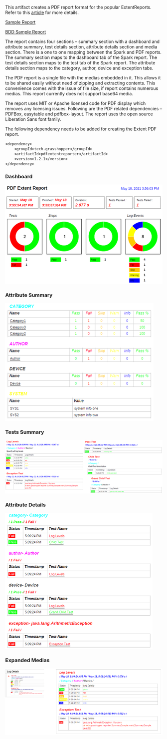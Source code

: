 This artifact creates a PDF report format for the popular ExtentReports. Refer to this [article](https://ghchirp.tech/2555/) for more details.

[Sample Report](https://github.com/grasshopper7/pdfextentreporter/blob/master/pdfextentreporter/sample/TESTSimplePDFReport.pdf)

[BDD Sample Report](https://github.com/grasshopper7/pdfextentreporter/blob/master/pdfextentreporter/sample/BDDPDFReport.pdf)

The report contains four sections – summary section with a dashboard and attribute summary, test details section, attribute details section and media section. There is a one to one mapping between the Spark and PDF reports. The summary section maps to the dashboard tab of the Spark report. The test details section maps to the test tab of the Spark report. The attribute details section maps to the category, author, device and exception tabs.

The PDF report is a single file with the medias embedded in it. This allows it to be shared easily without need of zipping and extracting contents. This convenience comes with the issue of file size, if report contains numerous medias. This report currently does not support base64 media.

The report uses MIT or Apache licensed code for PDF display which removes any licensing issues. Following are the PDF related dependencies – PDFBox, easytable and pdfbox-layout. The report uses the open source Liberation Sans font family.

The following dependency needs to be added for creating the Extent PDF report.

```
<dependency>
	<groupId>tech.grasshopper</groupId>
	<artifactId>pdfextentreporter</artifactId>
	<version>1.2.1</version>
</dependency>
```

### Dashboard

![sample](https://raw.githubusercontent.com/grasshopper7/pdf-extent-report/master/pdf-extent-report/images/dashboard_default.png)

### Attribute Summary
![sample](https://raw.githubusercontent.com/grasshopper7/pdf-extent-report/master/pdf-extent-report/images/attribute_summary.png)

### Tests Summary
![sample](https://raw.githubusercontent.com/grasshopper7/pdf-extent-report/master/pdf-extent-report/images/test_details.png)

### Attribute Details
![sample](https://raw.githubusercontent.com/grasshopper7/pdf-extent-report/master/pdf-extent-report/images/attribute_details.png)

### Expanded Medias
![sample](https://raw.githubusercontent.com/grasshopper7/pdf-extent-report/master/pdf-extent-report/images/log_media_click_expanded.png)
